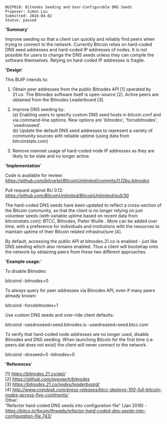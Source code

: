     BUIP018: Bitnodes Seeding and User-Configurable DNS Seeds
    Proposer: Simon Liu
    Submitted: 2016-04-02
    Status: passed

**'Summary**'  
  
Improve seeding so that a client can quickly and reliably find peers
when trying to connect to the network. Currently Bitcoin relies on
hard-coded DNS seed addresses and hard-coded IP addresses of nodes. It
is not possible for users to change the DNS seeds unless they can
compile the software themselves. Relying on hard-coded IP addresses is
fragile.  
  
**'Design**'  
  
This BUIP intends to:  
  
1. Obtain peer addresses from the public Bitnodes API \[1\] operated by
21.co. The Bitnodes software itself is open-source \[2\]. Active peers
are obtained from the Bitnodes Leaderboard \[3\].  
  
2. Improve DNS seeding by:  
(a) Enabling users to specify custom DNS seed hosts in bitcoin.conf and
via command-line options. New options are 'bitnodes', 'forcebitnodes',
'usednsseed'.  
(b) Update the default DNS seed addresses to represent a variety of
community sources with reliable uptime (using data from
bitcoinstats.com)  
  
3. Remove mainnet usage of hard-coded node IP addresses as they are
likely to be stale and no longer active.  
  
**'Implementation**'  
  
Code is available for review:
[*<https://github.com/bitcartel/BitcoinUnlimited/commits/0.12bu.bitnodes>*](https://github.com/bitcartel/BitcoinUnlimited/commits/0.12bu.bitnodes)  
  
Pull request against BU 0.12:
[*<https://github.com/BitcoinUnlimited/BitcoinUnlimited/pull/30>*](https://github.com/BitcoinUnlimited/BitcoinUnlimited/pull/30)  
  
The hard-coded DNS seeds have been updated to reflect a cross-section of
the Bitcoin community, so that the client is no longer relying on just
volunteer seeds (with variable uptime based on recent data from
bitcoinstats.com): BTCC, Bitnodes, Pieter Wuille . More can be added
over time, with a preference for individuals and institutions with the
resources to maintain uptime of their Bitcoin related infrastructure
\[4\].  
  
By default, accessing the public API at bitnodes.21.co is enabled - just
like DNS seeding which also remains enabled. Thus a client will
bootstrap onto the network by obtaining peers from these two different
approaches.  
  
**'Example usage:**'  
  
To disable Bitnodes:  
  
bitcoind -bitnodes=0  
  
To always query for peer addresses via Bitnodes API, even if many peers
already known:  
  
bitcoind -forcebitnodes=1  
  
Use custom DNS seeds and over-ride client defaults:  
  
bitcoind -usednsseed=seed.bitnodes.io -usednsseed=seed.btcc.com  
  
To verify that hard-coded node addresses are no longer used, disable
Bitnodes and DNS seeding. When launching Bitcoin for the first time
(i.e. peers.dat does not exist) the client will never connect to the
network.  
  
bitcoind -dnsseed=0 -bitnodes=0  
  
  
**'References**'  
  
\[1\] [*<https://bitnodes.21.co/api/>*](https://bitnodes.21.co/api/)  
\[2\]
[*<https://github.com/ayeowch/bitnodes>*](https://github.com/ayeowch/bitnodes)  
\[3\]
[*<https://bitnodes.21.co/nodes/leaderboard/>*](https://bitnodes.21.co/nodes/leaderboard/)  
\[4\]
[*<http://www.coindesk.com/press-releases/btcc-deploys-100-full-bitcoin-nodes-across-five-continents/>*](http://www.coindesk.com/press-releases/btcc-deploys-100-full-bitcoin-nodes-across-five-continents/)  
Other:  
“Refactor hard-coded DNS seeds into configuration file” (Jan 2016) -
[*<https://bitco.in/forum/threads/refactor-hard-coded-dns-seeds-into-configuration-file.743/>*](https://bitco.in/forum/threads/refactor-hard-coded-dns-seeds-into-configuration-file.743/)
